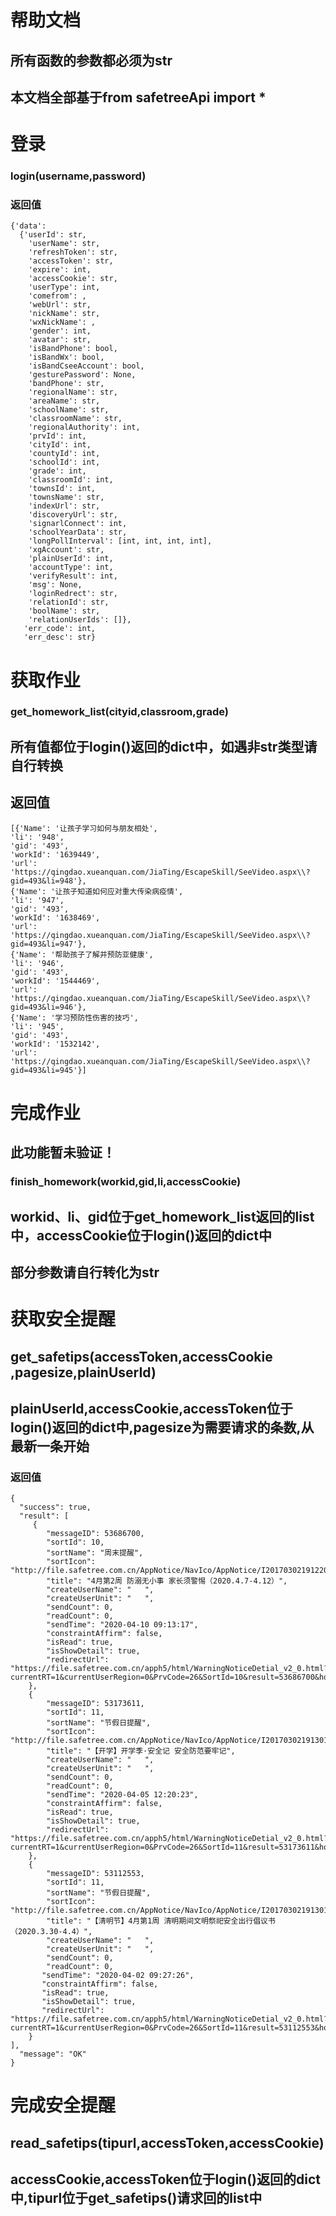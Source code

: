 # 帮助文档

## 所有函数的参数都必须为str
## 本文档全部基于from safetreeApi import *

# 登录
    
### login(username,password)

### 返回值
    
    {'data': 
      {'userId': str,
        'userName': str,
        'refreshToken': str,
        'accessToken': str,
        'expire': int,
        'accessCookie': str,
        'userType': int,
        'comefrom': ,
        'webUrl': str,
        'nickName': str,
        'wxNickName': ,
        'gender': int,
        'avatar': str,
        'isBandPhone': bool,
        'isBandWx': bool,
        'isBandCseeAccount': bool,
        'gesturePassword': None,
        'bandPhone': str,
        'regionalName': str,
        'areaName': str,
        'schoolName': str,
        'classroomName': str,
        'regionalAuthority': int,
        'prvId': int,
        'cityId': int,
        'countyId': int,
        'schoolId': int,
        'grade': int,
        'classroomId': int,
        'townsId': int,
        'townsName': str,
        'indexUrl': str,
        'discoveryUrl': str,
        'signarlConnect': int,
        'schoolYearData': str,
        'longPollInterval': [int, int, int, int],
        'xgAccount': str,
        'plainUserId': int,
        'accountType': int,
        'verifyResult': int,
        'msg': None,
        'loginRedrect': str,
        'relationId': str,
        'boolName': str,
        'relationUserIds': []},
       'err_code': int,
       'err_desc': str}

# 获取作业

### get_homework_list(cityid,classroom,grade)

## 所有值都位于login()返回的dict中，如遇非str类型请自行转换

## 返回值
    [{'Name': '让孩子学习如何与朋友相处',
    'li': '948',
    'gid': '493',
    'workId': '1639449',
    'url': 'https://qingdao.xueanquan.com/JiaTing/EscapeSkill/SeeVideo.aspx\\?gid=493&li=948'},
    {'Name': '让孩子知道如何应对重大传染病疫情',
    'li': '947',
    'gid': '493',
    'workId': '1638469',
    'url': 'https://qingdao.xueanquan.com/JiaTing/EscapeSkill/SeeVideo.aspx\\?gid=493&li=947'},
    {'Name': '帮助孩子了解并预防亚健康',
    'li': '946',
    'gid': '493',
    'workId': '1544469',
    'url': 'https://qingdao.xueanquan.com/JiaTing/EscapeSkill/SeeVideo.aspx\\?gid=493&li=946'},
    {'Name': '学习预防性伤害的技巧',
    'li': '945',
    'gid': '493',
    'workId': '1532142',
    'url': 'https://qingdao.xueanquan.com/JiaTing/EscapeSkill/SeeVideo.aspx\\?gid=493&li=945'}]

# 完成作业

## 此功能暂未验证！

### finish_homework(workid,gid,li,accessCookie)

## workid、li、gid位于get_homework_list返回的list中，accessCookie位于login()返回的dict中

## 部分参数请自行转化为str

# 获取安全提醒

## get_safetips(accessToken,accessCookie ,pagesize,plainUserId)

## plainUserId,accessCookie,accessToken位于login()返回的dict中,pagesize为需要请求的条数,从最新一条开始

### 返回值

    {
      "success": true,
      "result": [
         {
            "messageID": 53686700,
            "sortId": 10,
            "sortName": "周末提醒",
            "sortIcon": "http://file.safetree.com.cn/AppNotice/NavIco/AppNotice/I201703021912203329.jpg",
            "title": "4月第2周 防溺无小事 家长须警惕（2020.4.7-4.12）",
            "createUserName": "   ",
            "createUserUnit": "   ",
            "sendCount": 0,
            "readCount": 0,
            "sendTime": "2020-04-10 09:13:17",
            "constraintAffirm": false,
            "isRead": true,
            "isShowDetail": true,
            "redirectUrl": "https://file.safetree.com.cn/apph5/html/WarningNoticeDetial_v2_0.html?currentRT=1&currentUserRegion=0&PrvCode=26&SortId=10&result=53686700&host=https://qingdao.safetree.com.cn"
        },
        {
            "messageID": 53173611,
            "sortId": 11,
            "sortName": "节假日提醒",
            "sortIcon": "http://file.safetree.com.cn/AppNotice/NavIco/AppNotice/I201703021913011372.jpg",
            "title": "【开学】开学季·安全记 安全防范要牢记",
            "createUserName": "   ",
            "createUserUnit": "   ",
            "sendCount": 0,
            "readCount": 0,
            "sendTime": "2020-04-05 12:20:23",
            "constraintAffirm": false,
            "isRead": true,
            "isShowDetail": true,
            "redirectUrl": "https://file.safetree.com.cn/apph5/html/WarningNoticeDetial_v2_0.html?currentRT=1&currentUserRegion=0&PrvCode=26&SortId=11&result=53173611&host=https://qingdao.safetree.com.cn"
        },
        {
            "messageID": 53112553,
            "sortId": 11,
            "sortName": "节假日提醒",
            "sortIcon": "http://file.safetree.com.cn/AppNotice/NavIco/AppNotice/I201703021913011372.jpg",
            "title": "【清明节】4月第1周 清明期间文明祭祀安全出行倡议书（2020.3.30-4.4）",
            "createUserName": "   ",
            "createUserUnit": "   ",
            "sendCount": 0,
            "readCount": 0,
           "sendTime": "2020-04-02 09:27:26",
           "constraintAffirm": false,
           "isRead": true,
           "isShowDetail": true,
           "redirectUrl": "https://file.safetree.com.cn/apph5/html/WarningNoticeDetial_v2_0.html?currentRT=1&currentUserRegion=0&PrvCode=26&SortId=11&result=53112553&host=https://qingdao.safetree.com.cn"
        }
    ],
      "message": "OK"
    }


# 完成安全提醒

## read_safetips(tipurl,accessToken,accessCookie)

## accessCookie,accessToken位于login()返回的dict中,tipurl位于get_safetips()请求回的list中
